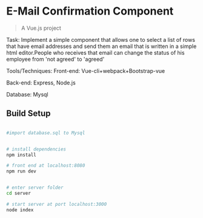 # E-Mail Confirmation Component

> A Vue.js project

Task: Implement a simple component that allows one to select a list of rows that have email addresses and send them an email that is written in a simple html editor.People who receives that email can change the status of his employee from 'not agreed' to 'agreed'

Tools/Techniques:
  Front-end: Vue-cli+webpack+Bootstrap-vue
  
  Back-end: Express, Node.js
  
  Database: Mysql

## Build Setup



``` bash

#import database.sql to Mysql


# install dependencies
npm install

# front end at localhost:8080
npm run dev


# enter server folder
cd server

# start server at port localhost:3000
node index


